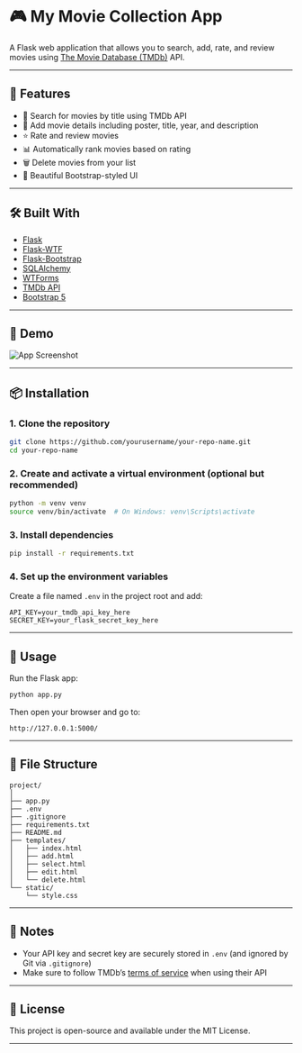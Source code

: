 # 🎮 My Movie Collection App

A Flask web application that allows you to search, add, rate, and review movies using [The Movie Database (TMDb)](https://www.themoviedb.org/) API.

---

## 🚀 Features

* 🔎 Search for movies by title using TMDb API
* 🎥 Add movie details including poster, title, year, and description
* ⭐ Rate and review movies
* 📊 Automatically rank movies based on rating
* 🗑️ Delete movies from your list
* 💅 Beautiful Bootstrap-styled UI

---

## 🛠️ Built With

* [Flask](https://flask.palletsprojects.com/)
* [Flask-WTF](https://flask-wtf.readthedocs.io/)
* [Flask-Bootstrap](https://pythonhosted.org/Flask-Bootstrap/)
* [SQLAlchemy](https://www.sqlalchemy.org/)
* [WTForms](https://wtforms.readthedocs.io/)
* [TMDb API](https://developer.themoviedb.org/)
* [Bootstrap 5](https://getbootstrap.com/)

---

## 🔪 Demo

![App Screenshot](https://via.placeholder.com/800x400?text=Add+your+screenshot+here)

---

## 📦 Installation

### 1. Clone the repository

```bash
git clone https://github.com/yourusername/your-repo-name.git
cd your-repo-name
```

### 2. Create and activate a virtual environment (optional but recommended)

```bash
python -m venv venv
source venv/bin/activate  # On Windows: venv\Scripts\activate
```

### 3. Install dependencies

```bash
pip install -r requirements.txt
```

### 4. Set up the environment variables

Create a file named `.env` in the project root and add:

```env
API_KEY=your_tmdb_api_key_here
SECRET_KEY=your_flask_secret_key_here
```

---

## 🧠 Usage

Run the Flask app:

```bash
python app.py
```

Then open your browser and go to:

```
http://127.0.0.1:5000/
```

---

## 📁 File Structure

```
project/
│
├── app.py
├── .env
├── .gitignore
├── requirements.txt
├── README.md
├── templates/
│   ├── index.html
│   ├── add.html
│   ├── select.html
│   ├── edit.html
│   └── delete.html
└── static/
    └── style.css
```

---

## 🔐 Notes

* Your API key and secret key are securely stored in `.env` (and ignored by Git via `.gitignore`)
* Make sure to follow TMDb’s [terms of service](https://www.themoviedb.org/terms-of-use) when using their API

---

## 📝 License

This project is open-source and available under the MIT License.

---
